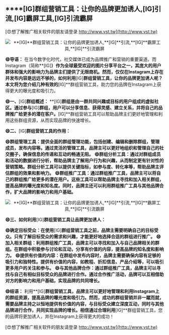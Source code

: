 ## ****[IG]**群组营销工具：让你的品牌更加诱人,**[IG]**引流,**[IG]**霸屏工具,**[IG]**引流霸屏**

[😍想了解推广相关软件的朋友请登录 http://www.vst.tw](http://www.vst.tw)

 <center><img src="https://vst.tw/MP4/tuiguang/png/3.png" alt="**[IG]**群组营销工具：让你的品牌更加诱人,**[IG]**引流,**[IG]**霸屏工具,**[IG]**引流霸屏"></center>

**😄导语：**
在当今数字化时代，社交媒体已成为品牌推广和营销的重要渠道。而Instagram（简称**[IG]**）作为全球最受欢迎的图片分享平台之一，其庞大的用户群体和强大的影响力为品牌主们提供了无限商机。然而，仅仅在Instagram上存在并发布内容是远远不够的，如何利用**[IG]**群组营销工具，让你的品牌更加诱人呢？本文将为您介绍几种有效的**[IG]**群组营销工具，助力您的品牌在Instagram上获得更大的曝光度和吸引力。

**😄一、**[IG]**群组概述：**
**[IG]**群组是由一群共同兴趣或目标的用户组成的虚拟社区。通过参与**[IG]**群组，用户可以分享信息、获得灵感、建立关系，并将自己的品牌推广给更多的潜在客户。**[IG]**群组营销工具可以帮助品牌主们更好地管理和利用这些群组资源，从而实现品牌的快速增长。

**😄二、**[IG]**群组营销工具的作用：**

**😄群组管理工具：提供全面的群组管理功能，包括创建、编辑和删除群组，管理成员，发布内容等。通过灵活的管理工具，品牌主可以更好地组织和管理自己的社交圈子，确保信息的传递和互动的畅通无阻。**
**😄群组分析工具：通过对群组成员和活动的数据进行分析，帮助品牌主了解用户行为和兴趣，从而制定更有针对性的营销策略。群组分析工具可以提供关键指标，如参与度、转化率等，帮助品牌主评估群组的效果和影响力。**
**😄群组推广工具：通过群组推广工具，品牌主可以将自己的群组推广给更多的潜在用户。这些工具可以帮助品牌主寻找和加入相关群组，提高品牌的曝光度和知名度。同时，品牌主还可以利用群组推广工具与其他品牌合作，扩大品牌的影响力和用户基础。**

 <center><img src="https://vst.tw/MP4/tuiguang/png/2.png" alt="**[IG]**群组营销工具：让你的品牌更加诱人,**[IG]**引流,**[IG]**霸屏工具,**[IG]**引流霸屏"></center>

**😄三、如何利用**[IG]**群组营销工具让品牌更加诱人：**

**😄确定目标受众：在使用**[IG]**群组营销工具之前，品牌主需要明确自己的目标受众。只有了解目标受众的需求和兴趣，才能更好地选择合适的群组进行推广。**
**😄加入相关群组：利用群组推广工具，品牌主可以寻找和加入与自己品牌相关的群组。在群组中积极参与讨论和互动，分享有价值的内容，提高品牌的知名度和影响力。**
**😄提供有价值的内容：在群组中发布内容时，品牌主需要确保内容有足够的吸引力和独特性。提供有价值的内容，如教程、折扣信息、产品介绍等，可以吸引更多用户的关注和参与。**
**😄与其他品牌合作：通过群组推广工具，品牌主可以寻找与自己有相似目标受众的品牌进行合作。通过合作推广活动，品牌可以互相借助对方的影响力和用户基础，实现品牌的共同增长。**

**😄结语：**
利用**[IG]**群组营销工具，品牌主可以更好地管理和利用Instagram上的群组资源，提高品牌的曝光度和吸引力。然而，成功的群组营销并非一蹴而就，需要品牌主持之以恒地提供有价值的内容，与目标受众建立深度互动，同时与其他品牌进行合作，共同实现品牌的增长。相信通过合理利用**[IG]**群组营销工具，您的品牌将更加诱人，并在Instagram上获得更大的成功！

[😍想了解推广相关软件的朋友请登录 http://www.vst.tw](http://www.vst.tw)



